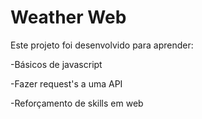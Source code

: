 # Weather Web

Este projeto foi desenvolvido para aprender:

-Básicos de javascript

-Fazer request's a uma API

-Reforçamento de skills em web
 
